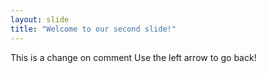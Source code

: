 ```yaml
---
layout: slide
title: "Welcome to our second slide!"
---
```

This is a change on comment
Use the left arrow to go back!
